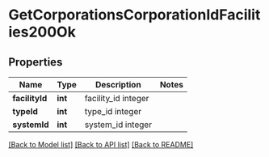 # GetCorporationsCorporationIdFacilities200Ok

## Properties
Name | Type | Description | Notes
------------ | ------------- | ------------- | -------------
**facilityId** | **int** | facility_id integer | 
**typeId** | **int** | type_id integer | 
**systemId** | **int** | system_id integer | 

[[Back to Model list]](../README.md#documentation-for-models) [[Back to API list]](../README.md#documentation-for-api-endpoints) [[Back to README]](../README.md)


